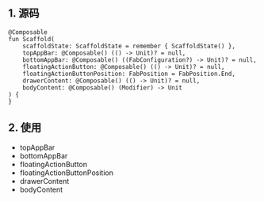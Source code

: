 ## 1. 源码

```
@Composable
fun Scaffold(
    scaffoldState: ScaffoldState = remember { ScaffoldState() },
    topAppBar: @Composable() (() -> Unit)? = null,
    bottomAppBar: @Composable() ((FabConfiguration?) -> Unit)? = null,
    floatingActionButton: @Composable() (() -> Unit)? = null,
    floatingActionButtonPosition: FabPosition = FabPosition.End,
    drawerContent: @Composable() (() -> Unit)? = null,
    bodyContent: @Composable() (Modifier) -> Unit
) {
}
```

## 2. 使用

* topAppBar
* bottomAppBar
* floatingActionButton
* floatingActionButtonPosition
* drawerContent
* bodyContent


